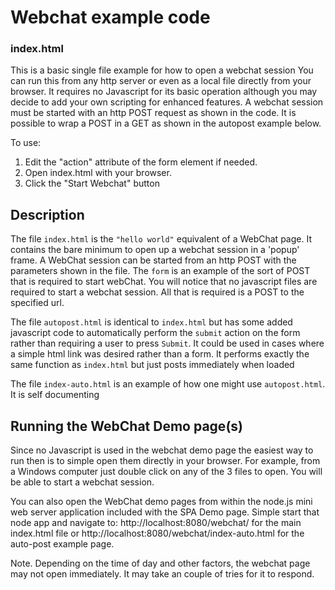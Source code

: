 # Webchat example code

### index.html

This is a basic single file example for how to open a webchat session
You can run this from any http server or even as a local file directly from your browser. It requires no Javascript for its basic operation although you may decide to add your own scripting for enhanced features.
A webchat session must be started with an http POST request as shown in the code.  It is possible to wrap a POST in a GET as shown in the autopost example below.

To use:
1. Edit the "action" attribute of the form element if needed.
2. Open index.html with your browser.
3. Click the "Start Webchat" button

## Description

The file `index.html` is the `"hello world"` equivalent of a WebChat page.  It contains the bare minimum to open up a webchat session in a 'popup' frame.  A WebChat session can be started from an http POST with the parameters shown in the file. The `form` is an example of the sort of POST that is required to start webChat. You will notice that no javascript files are required to start a webchat session. All that is required is a POST to the specified url.

The file `autopost.html` is identical to `index.html` but has some added javascript code to automatically perform the `submit` action on the form rather than requiring a user to press `Submit`.  It could be used in cases where a simple html link was desired rather than a form.  It performs exactly the same function as `index.html` but just posts immediately when loaded

The file `index-auto.html` is an example of how one might use `autopost.html`.  It is self documenting 

## Running the WebChat Demo page(s)
Since no Javascript is used in the webchat demo page the easiest way to run then is to simple open them directly in your browser.  For example, from a Windows computer just double click on any of the 3 files to open.  You will be able to start a webchat session.

You can also open the WebChat demo pages from within the node.js mini web server application included with the SPA Demo page.  Simple start that node app and navigate to: http://localhost:8080/webchat/ for the main index.html file or http://localhost:8080/webchat/index-auto.html for the auto-post example page.

Note.  Depending on the time of day and other factors, the webchat page may not open immediately. It may take an couple of tries for it to respond.

